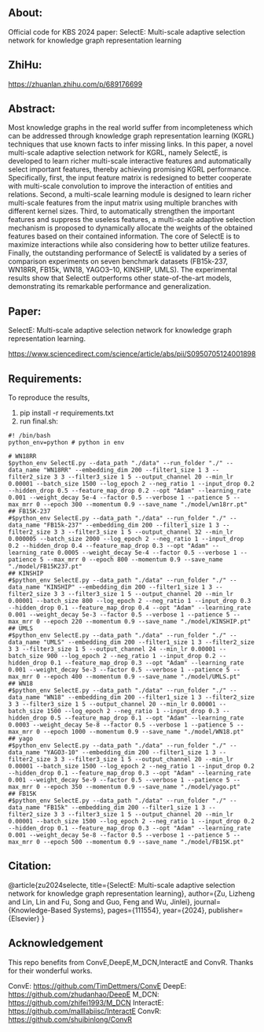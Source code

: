 ## About:
Official code for KBS 2024 paper: 
SelectE: Multi-scale adaptive selection network for knowledge graph representation learning

## ZhiHu:
https://zhuanlan.zhihu.com/p/689176699

## Abstract:
Most knowledge graphs in the real world suffer from incompleteness which can be addressed through knowledge graph representation learning (KGRL) techniques that use known facts to infer missing links. In this paper, a novel multi-scale adaptive selection network for KGRL, namely SelectE, is developed to learn richer multi-scale interactive features and automatically select important features, thereby achieving promising KGRL performance. Specifically, first, the input feature matrix is redesigned to better cooperate with multi-scale convolution to improve the interaction of entities and relations. Second, a multi-scale learning module is designed to learn richer multi-scale features from the input matrix using multiple branches with different kernel sizes. Third, to automatically strengthen the important features and suppress the useless features, a multi-scale adaptive selection mechanism is proposed to dynamically allocate the weights of the obtained features based on their contained information. The core of SelectE is to maximize interactions while also considering how to better utilize features. Finally, the outstanding performance of SelectE is validated by a series of comparison experiments on seven benchmark datasets (FB15k-237, WN18RR, FB15k, WN18, YAGO3–10, KINSHIP, UMLS). The experimental results show that SelectE outperforms other state-of-the-art models, demonstrating its remarkable performance and generalization.

## Paper:
SelectE: Multi-scale adaptive selection network for knowledge graph representation learning.

https://www.sciencedirect.com/science/article/abs/pii/S0950705124001898

## Requirements:
To reproduce the results, 
1) pip install -r requirements.txt
2) run final.sh:
  ```shell
#! /bin/bash
python_env=python # python in env

# WN18RR 
$python_env SelectE.py --data_path "./data" --run_folder "./" --data_name "WN18RR" --embedding_dim 200 --filter1_size 1 3 --filter2_size 3 3 --filter3_size 1 5 --output_channel 20 --min_lr 0.00001 --batch_size 1500 --log_epoch 2 --neg_ratio 1 --input_drop 0.2 --hidden_drop 0.5 --feature_map_drop 0.2 --opt "Adam" --learning_rate 0.001 --weight_decay 5e-4 --factor 0.5 --verbose 1 --patience 5 --max_mrr 0 --epoch 300 --momentum 0.9 --save_name "./model/wn18rr.pt"
## FB15K-237
#$python_env SelectE.py --data_path "./data" --run_folder "./" --data_name "FB15k-237" --embedding_dim 200 --filter1_size 1 3 --filter2_size 3 3 --filter3_size 1 5 --output_channel 32 --min_lr 0.000005 --batch_size 2000 --log_epoch 2 --neg_ratio 1 --input_drop 0.2 --hidden_drop 0.4 --feature_map_drop 0.3 --opt "Adam" --learning_rate 0.0005 --weight_decay 5e-4 --factor 0.5 --verbose 1 --patience 5 --max_mrr 0 --epoch 800 --momentum 0.9 --save_name "./model/FB15K237.pt"
## KINSHIP
#$python_env SelectE.py --data_path "./data" --run_folder "./" --data_name "KINSHIP" --embedding_dim 200 --filter1_size 1 3 --filter2_size 3 3 --filter3_size 1 5 --output_channel 20 --min_lr 0.00001 --batch_size 800 --log_epoch 2 --neg_ratio 1 --input_drop 0.3 --hidden_drop 0.1 --feature_map_drop 0.4 --opt "Adam" --learning_rate 0.001 --weight_decay 5e-3 --factor 0.5 --verbose 1 --patience 5 --max_mrr 0 --epoch 220 --momentum 0.9 --save_name "./model/KINSHIP.pt"
## UMLS
#$python_env SelectE.py --data_path "./data" --run_folder "./" --data_name "UMLS" --embedding_dim 200 --filter1_size 1 3 --filter2_size 3 3 --filter3_size 1 5 --output_channel 24 --min_lr 0.00001 --batch_size 900 --log_epoch 2 --neg_ratio 1 --input_drop 0.2 --hidden_drop 0.1 --feature_map_drop 0.3 --opt "Adam" --learning_rate 0.001 --weight_decay 5e-3 --factor 0.5 --verbose 1 --patience 5 --max_mrr 0 --epoch 400 --momentum 0.9 --save_name "./model/UMLS.pt"
## WN18
#$python_env SelectE.py --data_path "./data" --run_folder "./" --data_name "WN18" --embedding_dim 200 --filter1_size 1 3 --filter2_size 3 3 --filter3_size 1 5 --output_channel 20 --min_lr 0.00001 --batch_size 1500 --log_epoch 2 --neg_ratio 1 --input_drop 0.3 --hidden_drop 0.5 --feature_map_drop 0.1 --opt "Adam" --learning_rate 0.0003 --weight_decay 5e-8 --factor 0.5 --verbose 1 --patience 5 --max_mrr 0 --epoch 1000 --momentum 0.9 --save_name "./model/WN18.pt"
## yago
#$python_env SelectE.py --data_path "./data" --run_folder "./" --data_name "YAGO3-10" --embedding_dim 200 --filter1_size 1 3 --filter2_size 3 3 --filter3_size 1 5 --output_channel 20 --min_lr 0.00001 --batch_size 1500 --log_epoch 2 --neg_ratio 1 --input_drop 0.2 --hidden_drop 0.1 --feature_map_drop 0.3 --opt "Adam" --learning_rate 0.001 --weight_decay 5e-9 --factor 0.5 --verbose 1 --patience 5 --max_mrr 0 --epoch 350 --momentum 0.9 --save_name "./model/yago.pt"
## FB15K
#$python_env SelectE.py --data_path "./data" --run_folder "./" --data_name "FB15k" --embedding_dim 200 --filter1_size 1 3 --filter2_size 3 3 --filter3_size 1 5 --output_channel 20 --min_lr 0.00001 --batch_size 1500 --log_epoch 2 --neg_ratio 1 --input_drop 0.2 --hidden_drop 0.1 --feature_map_drop 0.3 --opt "Adam" --learning_rate 0.001 --weight_decay 5e-8 --factor 0.5 --verbose 1 --patience 5 --max_mrr 0 --epoch 500 --momentum 0.9 --save_name "./model/FB15K.pt"
  ```

## Citation:
@article{zu2024selecte,
  title={SelectE: Multi-scale adaptive selection network for knowledge graph representation learning},
  author={Zu, Lizheng and Lin, Lin and Fu, Song and Guo, Feng and Wu, Jinlei},
  journal={Knowledge-Based Systems},
  pages={111554},
  year={2024},
  publisher={Elsevier}
}

## Acknowledgement
This repo benefits from ConvE,DeepE,M_DCN,InteractE and ConvR. Thanks for their wonderful works.

ConvE: https://github.com/TimDettmers/ConvE
DeepE: https://github.com/zhudanhao/DeepE
M_DCN: https://github.com/zhifei1993/M_DCN
InteractE: https://github.com/malllabiisc/InteractE
ConvR: https://github.com/shuibinlong/ConvR
